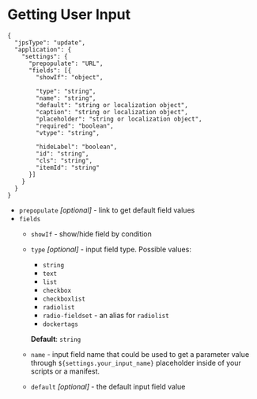 # Getting User Input


```
{
  "jpsType": "update",
  "application": {
    "settings": {
      "prepopulate": "URL",
      "fields": [{
        "showIf": "object",

        "type": "string",
        "name": "string",
        "default": "string or localization object",
        "caption": "string or localization object",
        "placeholder": "string or localization object",
        "required": "boolean",
        "vtype": "string",

        "hideLabel": "boolean",
        "id": "string",
        "cls": "string",
        "itemId": "string"
      }]
    }
  }
}
```

- `prepopulate` *[optional]* - link to get default field values 
- `fields`
    - `showIf` - show/hide field by condition
    - `type` *[optional]* - input field type. Possible values:
        * `string`
        * `text`                                                                           
        * `list`
        * `checkbox`
        * `checkboxlist`
        * `radiolist` 
        * `radio-fieldset` - an alias for `radiolist`  
        * `dockertags`
        
        **Default**: `string`             
       
    - `name` - input field name that could be used to get a parameter value through `${settings.your_input_name}` placeholder inside of your scripts or a manifest. 
    - `default` *[optional]* - the default input field value      

 
